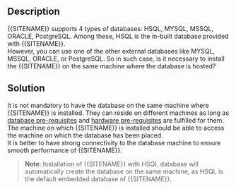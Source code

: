 ## Description

{{SITENAME}} supports 4 types of databases: HSQL, MYSQL, MSSQL, ORACLE, PostgreSQL. Among these, HSQL is the in-built database provided with {{SITENAME}}.  
However, you can use one of the other external databases like MYSQL, MSSQL, ORACLE, or PostgreSQL. So in such case, is it necessary to install the {{SITENAME}} on the same machine where the database is hosted?

## Solution

It is not mandatory to have the database on the same machine where {{SITENAME}} is installed. They can reside on different machines as long as  [database pre-requisites](../../../../getting-started/installation.md#database-prerequisites) and  [hardware pre-requisites](../../../../getting-started/installation.md#hardware-prerequisites) are fulfilled for them. The machine on which {{SITENAME}} is installed should be able to access the machine on which the database has been placed.  
It is better to have strong connectivity to the database machine to ensure smooth performance of {{SITENAME}}.

> **Note**: Installation of {{SITENAME}} with HSQL database will automatically create the database on the same machine, as HSQL is the default embedded database of {{SITENAME}}.




